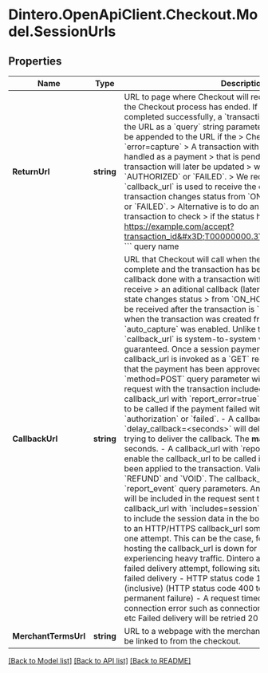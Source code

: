 # Dintero.OpenApiClient.Checkout.Model.SessionUrls

## Properties

Name | Type | Description | Notes
------------ | ------------- | ------------- | -------------
**ReturnUrl** | **string** | URL to page where Checkout will redirect the customer to after the Checkout process has ended.  If a transaction was completed successfully, a &#x60;transaction_id&#x60; will be appended to the URL as a &#x60;query&#x60; string parameter  &gt; A &#x60;transaction_id&#x60; will be appended to the URL if the &gt; Checkout failed with &#x60;error&#x3D;capture&#x60;  &gt; A transaction with status &#x60;ON_HOLD&#x60; must be handled as a payment &gt; that is pending approval, where the transaction will later be updated &gt; with a final payment staus &#x60;AUTHORIZED&#x60; or &#x60;FAILED&#x60;. &gt; We recommend that &#x60;callback_url&#x60; is used to receive the callback when &gt; the transaction changes status from &#x60;ON_HOLD&#x60; to &#x60;AUTHORIZED&#x60; or &#x60;FAILED&#x60;. &gt; Alternative is to do an hourly/daily poll on the transaction to check &gt; if the status has changed.  *Example*:     &#x60;&#x60;&#x60;    https://example.com/accept?transaction_id&#x3D;T00000000.3YkJXSdSnUBXcmQSzn7uJj    &#x60;&#x60;&#x60;   query name        | type         | description                    | required - -- -- -- -- -- -- -- -- - | :- -- -- -- -- -: | - -- -- -- -- -- -- -- -- -- -- -- -- -- -- - | :- -- -- -- -- --: transaction_id     |   string     | Transaction Id                 | false error              |   string     | Error code identifying cause   | false merchant_reference |   string     | The merchants reference        | true  In case of that something went wrong with the payment flow, an &#x60;error&#x60; query parameter will be appended to the URL. The value of the error is a code identifying the cause.  error         | Description - -- -- -- -- -- -- | - -- -- -- -- -- - cancelled     | Customer cancelled the checkout payment authorization | Customer failed to authorize the payment failed        | The transaction has been rejected by us, or an error has occurred during transaction processing  ### configuration.channel&#x3D;in_app  The &#x60;in_app&#x60; channel is intended for payments done from mobile devices where &#x60;url.return_url&#x60; can be set to the application&#39;s appswitch URL.  If the query-param &#x60;?initial_recipient&#x3D;merchant&#x60; is appended to the appswitch URL, the payment app will redirect directly to the app, without proxying through Dintero.  In that case, the &#x60;transaction_id&#x60; will be appended to the &#x60;return_url&#x60;, and you will need to poll [GET /v1/transactions](#operation/transactions_get) with this id until the transaction has been updated with one of these statuses:  - AUTHORIZED - CAPTURED - FAILED  Example url: &#x60;myapp://?initial_recipient&#x3D;merchant&amp;transaction_id&#x3D;T12345678.abc&amp;merchant_reference&#x3D;mref123&amp;session_id&#x3D;T12345678.abd&#x60;  | 
**CallbackUrl** | **string** | URL that Checkout will call when the session payment is complete and the transaction has been authorized.  &gt; A callback done with a transaction with status &#x60;ON_HOLD&#x60; will receive &gt; an aditional callback (later) when the transaction state changes status &gt; from &#x60;ON_HOLD&#x60;.  &gt; The callback may be received after the transaction is &#x60;CAPTURED&#x60; &gt; in case when the transaction was created from a session where &gt; &#x60;auto_capture&#x60; was enabled.  Unlike the &#x60;return_url&#x60; the &#x60;callback_url&#x60; is system-to-system which means delivery is guaranteed.  Once a session payment is complete the callback_url is invoked as a &#x60;GET&#x60; request to notify your system that the payment has been approved.  - A callback_url with &#x60;method&#x3D;POST&#x60; query parameter will be invoked as a   &#x60;POST&#x60; request with the transaction included in the request body.  - A callback_url with &#x60;report_error&#x3D;true&#x60; will enable the callback_url   to be called if the payment failed with error &#x60;cancelled&#x60;, &#x60;authorization&#x60;   or &#x60;failed&#x60;.  - A callback_url with &#x60;delay_callback&#x3D;&lt;seconds&gt;&#x60; will delay the callback   before trying to deliver the callback. The **maximum** delay is 60 seconds.  - A callback_url with &#x60;report_event&#x3D;{EVENT}&#x60; will enable the callback_url   to be called if a payment event has been applied to the transaction. Valid   values are &#x60;CAPTURE&#x60;, &#x60;REFUND&#x60; and &#x60;VOID&#x60;. The callback_url can contain   multiple &#x60;report_event&#x60; query parameters. An &#x60;event&#x60; query parameter will be   included in the request sent to the callback_url.  - A callback_url with &#x60;includes&#x3D;session&#x60; will enable the callback_url   to include the session data in the body.  A successful delivery to an HTTP/HTTPS callback_url sometimes requires more than one attempt. This can be the case, for example, if the server hosting the callback_url is down for maintenance or is experiencing heavy traffic.  Dintero attempts a retry only after a failed delivery attempt, following situations is considered as failed delivery   - HTTP status code 100 to 101 and 500 to 599 (inclusive)    (HTTP status code 400 to 499 is considered as permanent failure)  - A request timeout (10 seconds)  - Any connection error such as connection timeout, bad certificate, etc  Failed delivery will be retried 20 times.   query name        | type          | description             | required - -- -- -- -- -- -- -- -- - | :- -- -- -- -- --: | :- -- -- -- -- -- -- -- -- -- -- - | :- -- -- -- -- -- transaction_id     | string        | Transaction Id          | true session_id         | string        | Session Id              | true merchant_reference | string        | The merchants reference | true time               | string        | ISO 8601 format         | true error              | string        | Error code              | false event              | string        | event applied           | false includes           | string array  | include additional data | false  &gt; The transaction_id is optional when callback_url enables &#x60;report_error&#x60; &gt; where error query will be included in case where the payment was completed &gt; without creating an authorized transaction.  &gt; It is not possible to use &#x60;https://localhost&#x60; or &#x60;http://127.0.0.1&#x60; for &gt; the callback URL as Checkout backend would then call itself.  | [optional] 
**MerchantTermsUrl** | **string** | URL to a webpage with the merchant&#39;s Terms of Service. Will be linked to from the checkout.  | [optional] 

[[Back to Model list]](../README.md#documentation-for-models) [[Back to API list]](../README.md#documentation-for-api-endpoints) [[Back to README]](../README.md)

